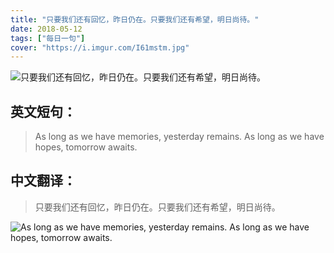 ```yaml
---
title: "只要我们还有回忆，昨日仍在。只要我们还有希望，明日尚待。"
date: 2018-05-12
tags: ["每日一句"]
cover: "https://i.imgur.com/I61mstm.jpg"
---
```


![只要我们还有回忆，昨日仍在。只要我们还有希望，明日尚待。](https://i.imgur.com/dvcSCPK.jpg)

## 英文短句：
> As long as we have memories, yesterday remains. As long as we have hopes, tomorrow awaits.

<!--more-->

## 中文翻译：
> 只要我们还有回忆，昨日仍在。只要我们还有希望，明日尚待。

![As long as we have memories, yesterday remains. As long as we have hopes, tomorrow awaits.](https://i.imgur.com/qQu18TM.jpg)

